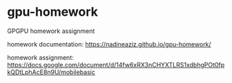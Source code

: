 # gpu-homework
GPGPU homework assignment

homework documentation: https://nadineaziz.github.io/gpu-homework/

homework assignment: https://docs.google.com/document/d/14fw6xRX3nCHYXTLRS1xdbhgPOt0fpkQDtLphAcE8n9U/mobilebasic
